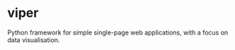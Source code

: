 # viper
Python framework for simple single-page web applications, with a focus on data visualisation.
